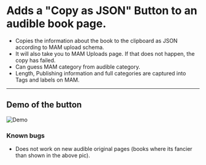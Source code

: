 # Adds a "Copy as JSON" Button to an audible book page.
* Copies the information about the book to the clipboard as JSON according to MAM upload schema.
* It will also take you to MAM Uploads page. If that does not happen, the copy has failed.
* Can guess MAM category from audible category.
* Length, Publishing information and full categories are captured into Tags and labels on MAM.

---

## Demo of the button

![Demo](https://i.imgur.com/rCDMP2u.png)

### Known bugs

* Does not work on new audible original pages (books where its fancier than shown in the above pic).